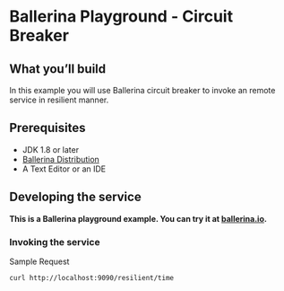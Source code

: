 # Ballerina Playground - Circuit Breaker  
 
 
 ## <a name="what-you-build"></a> What you’ll build 
 
 In this example you will use Ballerina circuit breaker to invoke an remote service in resilient manner.  
  
 ## <a name="pre-req"></a> Prerequisites
 - JDK 1.8 or later
 - [Ballerina Distribution](https://github.com/ballerina-lang/ballerina/blob/master/docs/quick-tour.md)
 - A Text Editor or an IDE 
 
 ## <a name="developing-service"></a> Developing the service 
 
 **This is a Ballerina playground example. You can try it at  [ballerina.io](https://ballerina.io).**


 
 ### <a name="invoking"></a> Invoking the service
   
 Sample Request 
   ```
  curl http://localhost:9090/resilient/time
  
   ```



